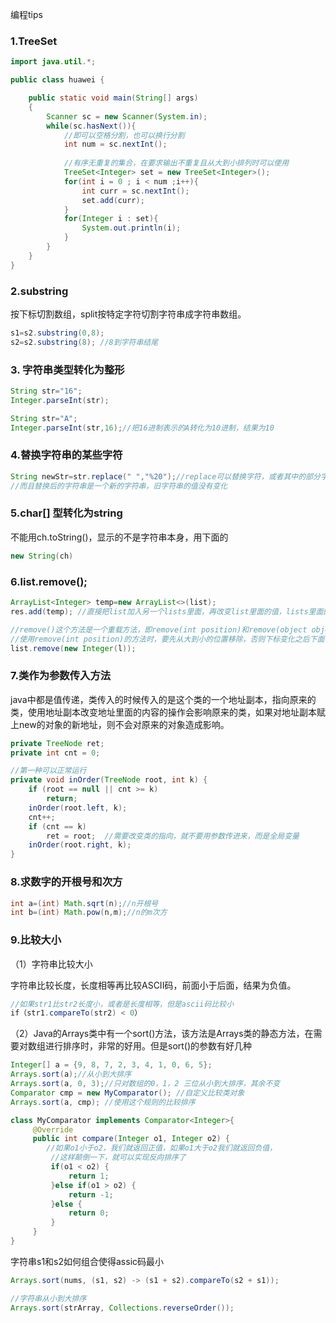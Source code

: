 编程tips

### 1.TreeSet

```java
import java.util.*;

public class huawei {

    public static void main(String[] args)
    {
        Scanner sc = new Scanner(System.in);
        while(sc.hasNext()){
            //即可以空格分割，也可以换行分割
            int num = sc.nextInt();
          
            //有序无重复的集合，在要求输出不重复且从大到小排列时可以使用
            TreeSet<Integer> set = new TreeSet<Integer>();
            for(int i = 0 ; i < num ;i++){
                int curr = sc.nextInt();
                set.add(curr);
            }
            for(Integer i : set){
                System.out.println(i);
            }
        }
    }
}
```

### 2.substring

按下标切割数组，split按特定字符切割字符串成字符串数组。

```java
s1=s2.substring(0,8);
s2=s2.substring(8); //8到字符串结尾
```

### 3. 字符串类型转化为整形

```java
String str="16";
Integer.parseInt(str);

String str="A";
Integer.parseInt(str,16);//把16进制表示的A转化为10进制，结果为10
```

### 4.替换字符串的某些字符

```java
String newStr=str.replace(" ","%20");//replace可以替换字符，或者其中的部分字符串
//而且替换后的字符串是一个新的字符串，旧字符串的值没有变化
```

### 5.char[] 型转化为string

不能用ch.toString()，显示的不是字符串本身，用下面的

```java
new String(ch)
```

### 6.list.remove();

```java
ArrayList<Integer> temp=new ArrayList<>(list);
res.add(temp); //直接把list加入另一个lists里面，再改变list里面的值，lists里面的值也会改变

//remove()这个方法是一个重载方法，即remove(int position)和remove(object object)，唯一的区别是参数类型。要密切注意自己调用的remove()方法中的，传入的是int类型还是一个对象。
//使用remove(int position)的方法时，要先从大到小的位置移除，否则下标变化之后下面一次移除可能会数组越界。当然如果你知道具体的对象，直接移除remove(对象)更稳妥。
list.remove(new Integer(l));
```

### 7.类作为参数传入方法

java中都是值传递，类传入的时候传入的是这个类的一个地址副本，指向原来的类，使用地址副本改变地址里面的内容的操作会影响原来的类，如果对地址副本赋上new的对象的新地址，则不会对原来的对象造成影响。

```java
private TreeNode ret;
private int cnt = 0;

//第一种可以正常运行
private void inOrder(TreeNode root, int k) {
    if (root == null || cnt >= k)
        return;
    inOrder(root.left, k);
    cnt++;
    if (cnt == k)
        ret = root;  //需要改变类的指向，就不要用参数传进来，而是全局变量
    inOrder(root.right, k);
}
```

### 8.求数字的开根号和次方

```java
int a=(int) Math.sqrt(n);//n开根号
int b=(int) Math.pow(n,m);//n的m次方
```

### 9.比较大小

（1）字符串比较大小

字符串比较长度，长度相等再比较ASCII码，前面小于后面，结果为负值。

```java
//如果str1比str2长度小，或者是长度相等，但是ascii码比较小
if（str1.compareTo(str2) < 0）
```

（2）Java的Arrays类中有一个sort()方法，该方法是Arrays类的静态方法，在需要对数组进行排序时，非常的好用。但是sort()的参数有好几种

```java
Integer[] a = {9, 8, 7, 2, 3, 4, 1, 0, 6, 5};
Arrays.sort(a);//从小到大排序
Arrays.sort(a, 0, 3);//只对数组的0，1，2 三位从小到大排序，其余不变
Comparator cmp = new MyComparator(); //自定义比较类对象
Arrays.sort(a, cmp); //使用这个规则的比较排序
```

```java
class MyComparator implements Comparator<Integer>{
     @Override
     public int compare(Integer o1, Integer o2) {
        //如果o1小于o2，我们就返回正值，如果o1大于o2我们就返回负值，
         //这样颠倒一下，就可以实现反向排序了
         if(o1 < o2) { 
             return 1;
         }else if(o1 > o2) {
             return -1;
         }else {
             return 0;
         }
     }
}
```

字符串s1和s2如何组合使得assic码最小

```java
Arrays.sort(nums, (s1, s2) -> (s1 + s2).compareTo(s2 + s1));
```

```java
//字符串从小到大排序
Arrays.sort(strArray, Collections.reverseOrder()); 
```

